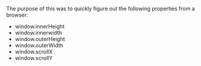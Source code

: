 The purpose of this was to quickly figure out the following properties from a browser:

- window.innerHeight
- window.innerwidth
- window.outerHeight
- window.outerWidth
- window.scrollX
- window.scrollY